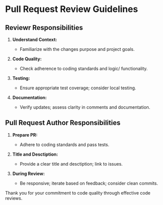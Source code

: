 # Pull Request Review Guidelines

## Reviewr Responsibilities

1. **Understand Context:**
   - Familiarize with the changes purpose and project goals.
  
2. **Code Quality:**
   - Check adherence to coding standards and logic/ functionality.

3. **Testing:**
   - Ensure appropriate test coverage; consider local testing.
4. **Documentation:**
   - Verify updates; assess clarity in comments and documentation.



## Pull Request Author Responsibilities

1. **Prepare PR:**
   - Adhere to coding standards and pass tests.

2. **Title and Desctiption:**
   - Provide a clear title and desctiption; link to issues.
3. **During Review:**
   - Be responsive; iterate based on feedback; consider clean commits.


Thank you for your commitment to code quality through effective code reviews.
